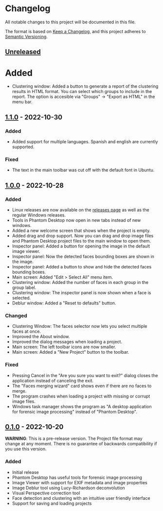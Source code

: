 # Changelog
All notable changes to this project will be documented in this file.

The format is based on [Keep a Changelog](https://keepachangelog.com/en/1.0.0/),
and this project adheres to [Semantic Versioning](https://semver.org/spec/v2.0.0.html).

## [Unreleased]

# Added

- Clustering window: Added a button to generate a report of the clustering results in HTML format. You can select which groups to include in the report. The option is accesible via "Groups" -> "Export as HTML" in the menu bar.

## [1.1.0] - 2022-10-30

### Added

- Added support for multiple languages. Spanish and english are currently supported.

### Fixed

- The text in the main toolbar was cut off with the default font in Ubuntu.

## [1.0.0] - 2022-10-28

### Added

- Linux releases are now available on the [releases page](https://github.com/jhm-ciberman/phantom-desktop/releases) as well as the regular Windows releases.
- Tools in Phantom Desktop now open in new tabs instead of new windows.
- Added a new welcome screen that shows when the project is empty.
- Added drag and drop support. Now you can drag and drop image files and Phantom Desktop project files to the main window to open them.
- Inspector panel: Added a button for opening the image in the default image viewer.
- Inspector panel: Now the detected faces bounding boxes are shown in the image.
- Inspector panel: Added a button to show and hide the detected faces bounding boxes.
- Main screen: Added "Edit > Select All" menu item.
- Clustering window: Added the number of faces in each group in the group label.
- Clustering window: The inspector panel is now shown when a face is selected.
- Deblur window: Added a "Reset to defaults" button.

### Changed

- Clustering Window: The faces selector now lets you select multiple faces at once.
- Improved the About window.
- Improved the dialog messages when loading a project.
- Main screen: The left toolbar icons are now smaller.
- Main screen: Added a "New Project" button to the toolbar.

### Fixed

- Pressing Cancel in the "Are you sure you want to exit?" dialog closes the application instead of canceling the exit.
- The "Faces merging wizard" card shows even if there are no faces to merge.
- The program crashes when loading a project with missing or corrupt image files.
- Windows task manager shows the program as "A desktop application for forensic image processing" instead of "Phantom Desktop".

## [0.1.0] - 2022-10-20

**WARNING**: This is a pre-release version. The Project file format may change 
at any moment. There is no guarantee of backwards compatibility if you use this
version.

### Added

- Initial release
- Phantom Desktop has useful tools for forensic image processing
- Image Viewer with support for EXIF metadata and image properties
- Image Deblur tool using Lucy-Richardson deconvolution
- Visual Perspective correction tool
- Face detection and clustering with an intuitive user friendly interface
- Support for saving and loading projects


[Unreleased]: https://github.com/jhm-ciberman/phantom-desktop/compare/v0.1.0...HEAD
[1.1.0]: https://github.com/jhm-ciberman/phantom-desktop/compare/v1.0.0...v1.1.0
[1.0.0]: https://github.com/jhm-ciberman/phantom-desktop/compare/v0.1.0...v1.0.0
[0.1.0]: https://github.com/jhm-ciberman/phantom-desktop/releases/tag/v0.1.0
